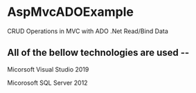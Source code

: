 # AspMvcADOExample

CRUD Operations in MVC with ADO .Net
          Read/Bind Data

## All of the bellow technologies are used --

Micorsoft Visual Studio 2019

Micorosoft SQL Server 2012
